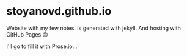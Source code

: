 # stoyanovd.github.io

Website with my few notes.
Is generated with jekyll.
And hosting with GitHub Pages :blush:

I'll go to fill it with Prose.io...
